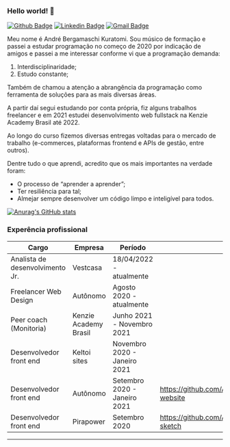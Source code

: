### Hello world! 👋

[![Github Badge](https://img.shields.io/badge/-Github-000?style=flat-square&logo=Github&logoColor=white&link=https://github.com/AndreKuratomi)](https://github.com/AndreKuratomi)
[![Linkedin Badge](https://img.shields.io/badge/-LinkedIn-blue?style=flat-square&logo=Linkedin&logoColor=white&link=https://www.linkedin.com/in/andre-kuratomi/)](https://www.linkedin.com/in/andre-kuratomi/)
[![Gmail Badge](https://img.shields.io/badge/-Gmail-c14438?style=flat-square&logo=Gmail&logoColor=white&link=mailto:andrekuratomi@gmail.com)](mailto:andrekuratomi@gmail.com)

Meu nome é André Bergamaschi Kuratomi. Sou músico de formação e passei a estudar programação no começo de 2020 por indicação de amigos e passei a me interessar conforme vi que a programação demanda: 

1. Interdisciplinaridade;
2. Estudo constante;

Também de chamou a atenção a abrangência da programação como ferramenta de soluções para as mais diversas áreas.

A partir daí segui estudando por conta própria, fiz alguns trabalhos freelancer e em 2021 estudei desenvolvimento web fullstack na Kenzie Academy Brasil até 2022.

Ao longo do curso fizemos diversas entregas voltadas para o mercado de trabalho (e-commerces, plataformas frontend e APIs de gestão, entre outros). 

Dentre tudo o que aprendi, acredito que os mais importantes na verdade foram:

- O processo de “aprender a aprender”;
- Ter resiliência para tal;
- Almejar sempre desenvolver um código limpo e inteligível para todos.

[![Anurag's GitHub stats](https://github-readme-stats.vercel.app/api?username=AndreKuratomi)](https://github.com/anuraghazra/github-readme-stats)



### Experência profissional

| Cargo| Empresa | Período | Links
| ------ | ------ |------ | ------
| Analista de desenvolvimento Jr. | Vestcasa | 18/04/2022 - atualmente  | 
| Freelancer Web Design | Autônomo | Agosto 2020 - atualmente  | 
| Peer coach (Monitoria) | Kenzie Academy Brasil | Junho 2021 - Novembro 2021 | 
| Desenvolvedor front end | Keltoi sites | Novembro 2020 - Janeiro 2021 | 
| Desenvolvedor front end | Autônomo | Setembro 2020 - Janeiro 2021 | https://github.com/AndreKuratomi/Beautician-website
| Desenvolvedor front end | Pirapower | Setembro 2020 | https://github.com/AndreKuratomi/pirapower-sketch
<!--
## Translations

- [Arabic | العربية](/i18n/README.ar.md)
- [Albanian / Shqip](/i18n/README.sq.md)
- [Bangla / বাংলা](/i18n/README.bn.md)
- [Catalan / Català](/i18n/README.ca.md)
- [Danish / Dansk](/i18n/README.da.md)
- [Dutch / Nederlands](/i18n/README.nl.md)
- [English](https://github.com/supabase/supabase)
- [French / Français](/i18n/README.fr.md)
- [German / Deutsch](/i18n/README.de.md)
- [Greek / Ελληνικά](/i18n/README.gr.md)
- [Hebrew / עברית](/i18n/README.he.md)
- [Hindi / हिंदी](/i18n/README.hi.md)
- [Hungarian / Magyar](/i18n/README.hu.md)
- [Nepali / नेपाली](/i18n/README.ne.md)
- [Indonesian / Bahasa Indonesia](/i18n/README.id.md)
- [Italian / Italiano](/i18n/README.it.md)
- [Japanese / 日本語](/i18n/README.jp.md)
- [Korean / 한국어](/i18n/README.ko.md)
- [Malay / Bahasa Malaysia](/i18n/README.ms.md)
- [Norwegian (Bokmål) / Norsk (Bokmål)](/i18n/README.nb-no.md)
- [Persian / فارسی](/i18n/README.fa.md)
- [Polish / Polski](/i18n/README.pl.md)
- [Portuguese / Portuguese](/i18n/README.pt.md)
- [Portuguese (Brazilian) / Português Brasileiro](/i18n/README.pt-br.md)
- [Romanian / Română](/i18n/README.ro.md)
- [Russian / Pусский](/i18n/README.ru.md)
- [Sinhala / සිංහල](/i18n/README.si.md)
- [Spanish / Español](/i18n/README.es.md)
- [Simplified Chinese / 简体中文](/i18n/README.zh-cn.md)
- [Swedish / Svenska](/i18n/README.sv.md)
- [Thai / ไทย](/i18n/README.th.md)
- [Traditional Chinese / 繁体中文](/i18n/README.zh-tw.md)
- [Turkish / Türkçe](/i18n/README.tr.md)
- [Ukrainian / Українська](/i18n/README.uk.md)
- [Vietnamese / Tiếng Việt](/i18n/README.vi-vn.md)
- [List of translations](/i18n/languages.md) <!--- Keep only this -->

---


<!--
**AndreKuratomi/AndreKuratomi** is a ✨ _special_ ✨ repository because its `README.md` (this file) appears on your GitHub profile.

Here are some ideas to get you started:

- 🔭 I’m currently working on ...
- 🌱 I’m currently learning ...
- 👯 I’m looking to collaborate on ...
- 🤔 I’m looking for help with ...
- 💬 Ask me about ...
- 📫 How to reach me: ...
- 😄 Pronouns: ...
- ⚡ Fun fact: ...
-->
